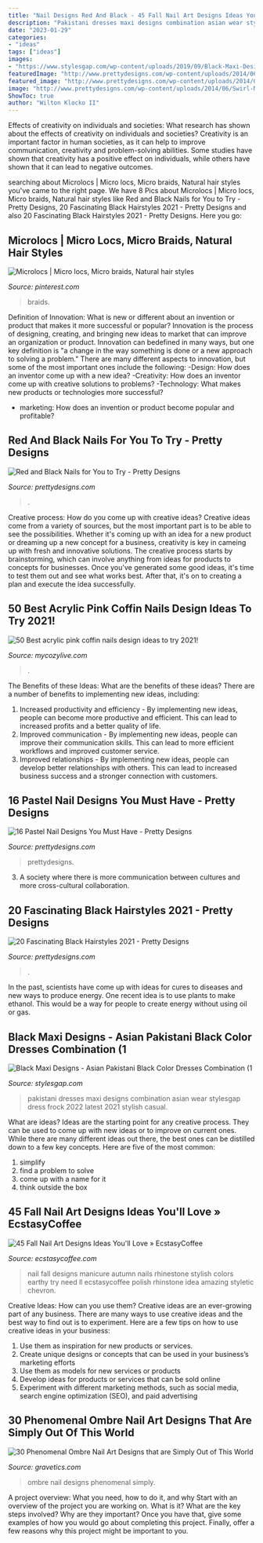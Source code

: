 ```yaml
---
title: "Nail Designs Red And Black - 45 Fall Nail Art Designs Ideas You&#039;ll Love » Ecstasycoffee"
description: "Pakistani dresses maxi designs combination asian wear stylesgap dress frock 2022 latest 2021 stylish casual"
date: "2023-01-29"
categories:
- "ideas"
tags: ["ideas"]
images:
- "https://www.stylesgap.com/wp-content/uploads/2019/09/Black-Maxi-Designs-Asian-Pakistani-Black-Color-Dresses-Combination-1.jpg"
featuredImage: "http://www.prettydesigns.com/wp-content/uploads/2014/06/Swirl-Nails.jpg"
featured_image: "http://www.prettydesigns.com/wp-content/uploads/2014/06/Swirl-Nails.jpg"
image: "http://www.prettydesigns.com/wp-content/uploads/2014/06/Swirl-Nails.jpg"
ShowToc: true
author: "Wilton Klocko II"
---
```



Effects of creativity on individuals and societies: What research has shown about the effects of creativity on individuals and societies?
Creativity is an important factor in human societies, as it can help to improve communication, creativity and problem-solving abilities. Some studies have shown that creativity has a positive effect on individuals, while others have shown that it can lead to negative outcomes.

	

		
searching about Microlocs | Micro locs, Micro braids, Natural hair styles you've came to the right page. We have 8 Pics about Microlocs | Micro locs, Micro braids, Natural hair styles like Red and Black Nails for You to Try - Pretty Designs, 20 Fascinating Black Hairstyles 2021 - Pretty Designs and also 20 Fascinating Black Hairstyles 2021 - Pretty Designs. Here you go:
		
    
## Microlocs | Micro Locs, Micro Braids, Natural Hair Styles

<img loading=lazy src="https://i.pinimg.com/736x/52/ee/b2/52eeb257e52c138a3f4e9ceea233f5b3.jpg" onerror="this.onerror=null;this.src='https://tse3.mm.bing.net/th?id=OIP.qnBlFcrGmOtm6Yz-FVvJAgHaJ3&amp;pid=15.1';" alt="Microlocs | Micro locs, Micro braids, Natural hair styles">

_Source: pinterest.com_

>braids. 

	

Definition of Innovation: What is new or different about an invention or product that makes it more successful or popular?
Innovation is the process of designing, creating, and bringing new ideas to market that can improve an organization or product. Innovation can bedefined in many ways, but one key definition is "a change in the way something is done or a new approach to solving a problem." 
There are many different aspects to innovation, but some of the most important ones include the following: 
-Design: How does an inventor come up with a new idea? 
-Creativity: How does an inventor come up with creative solutions to problems? 
-Technology: What makes new products or technologies more successful? 
- marketing: How does an invention or product become popular and profitable?

    
## Red And Black Nails For You To Try - Pretty Designs

<img loading=lazy src="http://www.prettydesigns.com/wp-content/uploads/2014/06/Swirl-Nails.jpg" onerror="this.onerror=null;this.src='https://tse4.mm.bing.net/th?id=OIP.c8Z4flkntvah3tL2CG4kEwHaKQ&amp;pid=15.1';" alt="Red and Black Nails for You to Try - Pretty Designs">

_Source: prettydesigns.com_

>. 

	

Creative process: How do you come up with creative ideas?
Creative ideas come from a variety of sources, but the most important part is to be able to see the possibilities. Whether it's coming up with an idea for a new product or dreaming up a new concept for a business, creativity is key in cameing up with fresh and innovative solutions. The creative process starts by brainstorming, which can involve anything from ideas for products to concepts for businesses. Once you've generated some good ideas, it's time to test them out and see what works best. After that, it's on to creating a plan and execute the idea successfully.

    
## 50 Best Acrylic Pink Coffin Nails Design Ideas To Try 2021!

<img loading=lazy src="https://mycozylive.com/wp-content/uploads/2021/04/48-1.jpg" onerror="this.onerror=null;this.src='https://tse2.mm.bing.net/th?id=OIP.R-9hpkk6MCAhQdHeLfixuAHaLH&amp;pid=15.1';" alt="50 Best acrylic pink coffin nails design ideas to try 2021!">

_Source: mycozylive.com_

>. 

	

The Benefits of these Ideas: What are the benefits of these ideas?
There are a number of benefits to implementing new ideas, including: 
1. Increased productivity and efficiency - By implementing new ideas, people can become more productive and efficient. This can lead to increased profits and a better quality of life. 
2. Improved communication - By implementing new ideas, people can improve their communication skills. This can lead to more efficient workflows and improved customer service. 
3. Improved relationships - By implementing new ideas, people can develop better relationships with others. This can lead to increased business success and a stronger connection with customers.

    
## 16 Pastel Nail Designs You Must Have - Pretty Designs

<img loading=lazy src="https://www.prettydesigns.com/wp-content/uploads/2014/03/Bright-Colored-Nails.jpg" onerror="this.onerror=null;this.src='https://tse2.mm.bing.net/th?id=OIP.DzJFAWxsfEAF0OzoPfw2RgHaJ3&amp;pid=15.1';" alt="16 Pastel Nail Designs You Must Have - Pretty Designs">

_Source: prettydesigns.com_

>prettydesigns. 

	

3. A society where there is more communication between cultures and more cross-cultural collaboration. 

    
## 20 Fascinating Black Hairstyles 2021 - Pretty Designs

<img loading=lazy src="http://www.prettydesigns.com/wp-content/uploads/2014/10/Stacked-Bob-for-Black-Hairstyles.jpg" onerror="this.onerror=null;this.src='https://tse2.mm.bing.net/th?id=OIP.3K-Kehn3btC8DHP-qw64mAHaLH&amp;pid=15.1';" alt="20 Fascinating Black Hairstyles 2021 - Pretty Designs">

_Source: prettydesigns.com_

>. 

	

In the past, scientists have come up with ideas for cures to diseases and new ways to produce energy. One recent idea is to use plants to make ethanol. This would be a way for people to create energy without using oil or gas.

    
## Black Maxi Designs - Asian Pakistani Black Color Dresses Combination (1

<img loading=lazy src="https://www.stylesgap.com/wp-content/uploads/2019/09/Black-Maxi-Designs-Asian-Pakistani-Black-Color-Dresses-Combination-1.jpg" onerror="this.onerror=null;this.src='https://tse1.mm.bing.net/th?id=OIP.Q5Nl_DlgSbPZqqTc5vLbtwHaLH&amp;pid=15.1';" alt="Black Maxi Designs - Asian Pakistani Black Color Dresses Combination (1">

_Source: stylesgap.com_

>pakistani dresses maxi designs combination asian wear stylesgap dress frock 2022 latest 2021 stylish casual. 

	

What are ideas?
Ideas are the starting point for any creative process. They can be used to come up with new ideas or to improve on current ones. While there are many different ideas out there, the best ones can be distilled down to a few key concepts. Here are five of the most common:
1. simplify
2. find a problem to solve
3. come up with a name for it
4. think outside the box

    
## 45 Fall Nail Art Designs Ideas You&#039;ll Love » EcstasyCoffee

<img loading=lazy src="https://i0.wp.com/www.ecstasycoffee.com/wp-content/uploads/2016/10/Fall-Nail-Designs-28.jpg?resize=736%2C981" onerror="this.onerror=null;this.src='https://tse2.mm.bing.net/th?id=OIP.xgXVRctQH1Y_m-ofVlEWHwHaJ3&amp;pid=15.1';" alt="45 Fall Nail Art Designs Ideas You&#039;ll Love » EcstasyCoffee">

_Source: ecstasycoffee.com_

>nail fall designs manicure autumn nails rhinestone stylish colors earthy try need ll ecstasycoffee polish rhinstone idea amazing styletic chevron. 

	

Creative Ideas: How can you use them?
Creative ideas are an ever-growing part of any business. There are many ways to use creative ideas and the best way to find out is to experiment. Here are a few tips on how to use creative ideas in your business:
1. Use them as inspiration for new products or services.
2. Create unique designs or concepts that can be used in your business’s marketing efforts  
3. Use them as models for new services or products 
4. Develop ideas for products or services that can be sold online 
5. Experiment with different marketing methods, such as social media, search engine optimization (SEO), and paid advertising 

    
## 30 Phenomenal Ombre Nail Art Designs That Are Simply Out Of This World

<img loading=lazy src="https://www.gravetics.com/wp-content/uploads/2017/08/Bronze-to-White-Ombre-Nail-Design.jpg" onerror="this.onerror=null;this.src='https://tse3.mm.bing.net/th?id=OIP.SM6SOKDONImLGyP2sJKDMQHaLH&amp;pid=15.1';" alt="30 Phenomenal Ombre Nail Art Designs that are Simply Out of This World">

_Source: gravetics.com_

>ombre nail designs phenomenal simply. 

	

A project overview: What you need, how to do it, and why
Start with an overview of the project you are working on. What is it? What are the key steps involved? Why are they important? Once you have that, give some examples of how you would go about completing this project. Finally, offer a few reasons why this project might be important to you.

